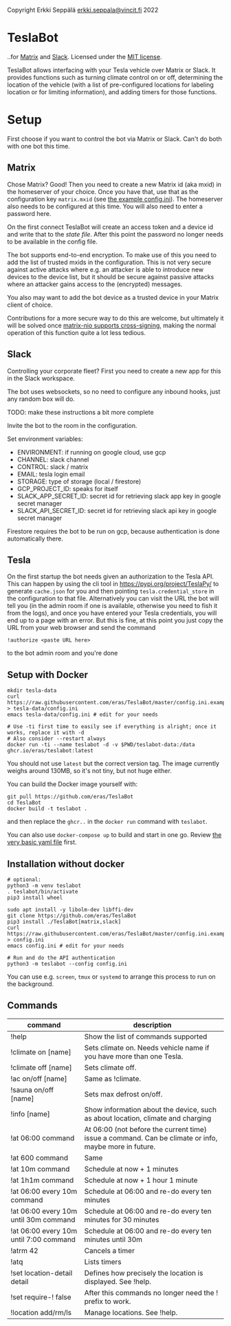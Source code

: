 Copyright Erkki Seppälä <erkki.seppala@vincit.fi> 2022

# TeslaBot

..for [Matrix](https://matrix.org) and
[Slack](https://slack.com). Licensed under the [MIT
license](LICENSE.MIT).

TeslaBot allows interfacing with your Tesla vehicle over Matrix or
Slack. It provides functions such as turning climate control on or
off, determining the location of the vehicle (with a list of
pre-configured locations for labeling location or for limiting
information), and adding timers for those functions.

# Setup

First choose if you want to control the bot via Matrix or Slack. Can't
do both with one bot this time.

## Matrix

Chose Matrix? Good! Then you need to create a new Matrix id (aka mxid)
in the homeserver of your choice. Once you have that, use that as the
configuration key `matrix.mxid` (see [the example config.ini](config.ini.example)).
The homeserver also needs to be configured at this time. You will also
need to enter a password here.

On the first connect TeslaBot will create an access token and a device
id and write that to the _state file_. After this point the password
no longer needs to be available in the config file.

The bot supports end-to-end encryption. To make use of this you need
to add the list of trusted mxids in the configuration. This is not
very secure against active attacks where e.g. an attacker is able to
introduce new devices to the device list, but it should be secure
against passive attacks where an attacker gains access to the
(encrypted) messages.

You also may want to add the bot device as a trusted device in your
Matrix client of choice.

Contributions for a more secure way to do this are welcome, but
ultimately it will be solved once [matrix-nio supports
cross-signing](https://github.com/poljar/matrix-nio/issues/229),
making the normal operation of this function quite a lot less tedious.

## Slack

Controlling your corporate fleet? First you need to create a new app
for this in the Slack workspace.

The bot uses websockets, so no need to configure any inbound hooks,
just any random box will do.

TODO: make these instructions a bit more complete

Invite the bot to the room in the configuration.

Set environment variables: 
  - ENVIRONMENT: if running on google cloud, use gcp
  - CHANNEL: slack channel
  - CONTROL: slack / matrix
  - EMAIL: tesla login email
  - STORAGE: type of storage (local / firestore)
  - GCP_PROJECT_ID: speaks for itself
  - SLACK_APP_SECRET_ID: secret id for retrieving slack app key in google secret manager
  - SLACK_API_SECRET_ID: secret id for retrieving slack api key in google secret manager

Firestore requires the bot to be run on gcp, because authentication is done automatically there.

## Tesla

On the first startup the bot needs given an authorization to the Tesla
API. This can happen by using the cli tool in
https://pypi.org/project/TeslaPy/ to generate `cache.json` for you and
then pointing `tesla.credential_store` in the configuration to that
file. Alternatively you can visit the URL the bot will tell you (in
the admin room if one is available, otherwise you need to fish it from
the logs), and once you have entered your Tesla credentials, you will
end up to a page with an error. But this is fine, at this point you
just copy the URL from your web browser and send the command

```
!authorize <paste URL here>
```

to the bot admin room and you're done

## Setup with Docker

```
mkdir tesla-data
curl https://raw.githubusercontent.com/eras/TeslaBot/master/config.ini.example > tesla-data/config.ini
emacs tesla-data/config.ini # edit for your needs

# Use -ti first time to easily see if everything is alright; once it works, replace it with -d
# Also consider --restart always
docker run -ti --name teslabot -d -v $PWD/teslabot-data:/data ghcr.io/eras/teslabot:latest
```
You should not use `latest` but the correct version tag. The image currently weighs around 130MB, so it's not tiny, but not huge either.

You can build the Docker image yourself with:
```
git pull https://github.com/eras/TeslaBot
cd TeslaBot
docker build -t teslabot .
```

and then replace the `ghcr..` in the `docker run` command with `teslabot`.

You can also use `docker-compose up` to build and start in one go. Review [the very basic yaml file](docker-compose.yaml) first.

## Installation without docker

```
# optional:
python3 -m venv teslabot
. teslabot/bin/activate
pip3 install wheel

sudo apt install -y libolm-dev libffi-dev
git clone https://github.com/eras/TeslaBot
pip3 install ./TeslaBot[matrix,slack]
curl https://raw.githubusercontent.com/eras/TeslaBot/master/config.ini.example > config.ini
emacs config.ini # edit for your needs

# Run and do the API authentication
python3 -m teslabot --config config.ini
```

You can use e.g. `screen`, `tmux` or `systemd` to arrange this process to run on the background.

## Commands

| command                                | description                                                                                           |
| ---                                    | ---                                                                                                   |
| !help                                  | Show the list of commands supported                                                                   |
| !climate on [name]                     | Sets climate on. Needs vehicle name if you have more than one Tesla.                                  |
| !climate off [name]                    | Sets climate off.                                                                                     |
| !ac on/off [name]                      | Same as !climate.                                                                                     |
| !sauna on/off [name]                   | Sets max defrost on/off.                                                                              |
| !info [name]                           | Show information about the device, such as about location, climate and charging                       |
| !at 06:00 command                      | At 06:00 (not before the current time) issue a command. Can be climate or info, maybe more in future. |
| !at 600 command                        | Same                                                                                                  |
| !at 10m command                        | Schedule at now + 1 minutes                                                                           |
| !at 1h1m command                       | Schedule at now + 1 hour 1 minute                                                                     |
| !at 06:00 every 10m command            | Schedule at 06:00 and re-do every ten minutes                                                         |
| !at 06:00 every 10m until 30m command  | Schedule at 06:00 and re-do every ten minutes for 30 minutes                                          |
| !at 06:00 every 10m until 7:00 command | Schedule at 06:00 and re-do every ten minutes until 30m                                               |
| !atrm 42                               | Cancels a timer                                                                                       |
| !atq                                   | Lists timers                                                                                          |
| !set location-detail detail            | Defines how precisely the location is displayed. See !help.                                           |
| !set require-! false                   | After this commands no longer need the ! prefix to work.                                              |
| !location add/rm/ls                    | Manage locations. See !help.                                                                          |
